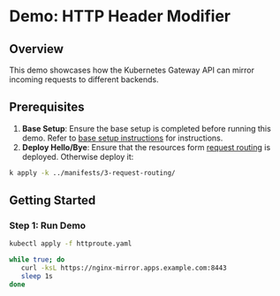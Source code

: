 # Demo: HTTP Header Modifier

## Overview
This demo showcases how the Kubernetes Gateway API can mirror incoming requests to different backends.

## Prerequisites
1. **Base Setup**: Ensure the base setup is completed before running this demo. Refer to [base setup instructions](../../README.md) for instructions.
2. **Deploy Hello/Bye**: Ensure that the resources form [request routing](../3-request-routing/kustomization.yaml) is deployed. Otherwise deploy it:
```sh
k apply -k ../manifests/3-request-routing/
```

## Getting Started

### Step 1: Run Demo
```sh
kubectl apply -f httproute.yaml

while true; do
   curl -ksL https://nginx-mirror.apps.example.com:8443
   sleep 1s
done
```